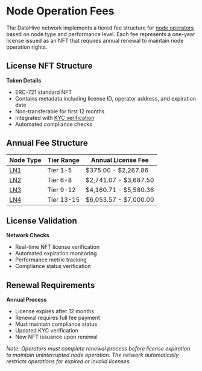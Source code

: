 # Node Operation Fees

The DataHive network implements a tiered fee structure for [node operators](/docs/onboarding/nodes.md) based on node type and performance level. Each fee represents a one-year license issued as an NFT that requires annual renewal to maintain node operation rights.

## License NFT Structure

**Token Details**
- ERC-721 standard NFT
- Contains metadata including license ID, operator address, and expiration date
- Non-transferable for first 12 months
- Integrated with [KYC verification](/docs/onboarding/kyc.md)
- Automated compliance checks

## Annual Fee Structure

| Node Type | Tier Range | Annual License Fee |
|-----------|------------|-------------------|
| [LN1](/docs/onboarding/tiers/ln1.md) | Tier 1-5 | $375.00 - $2,267.86 |
| [LN2](/docs/onboarding/tiers/ln2.md) | Tier 6-8 | $2,741.07 - $3,687.50 |
| [LN3](/docs/onboarding/tiers/ln3.md) | Tier 9-12 | $4,160.71 - $5,580.36 |
| [LN4](/docs/onboarding/tiers/ln4.md) | Tier 13-15 | $6,053.57 - $7,000.00 |

## License Validation

**Network Checks**
- Real-time NFT license verification
- Automated expiration monitoring
- Performance metric tracking
- Compliance status verification

## Renewal Requirements

**Annual Process**
- License expires after 12 months
- Renewal requires full fee payment
- Must maintain compliance status
- Updated KYC verification
- New NFT issuance upon renewal

*Note: Operators must complete renewal process before license expiration to maintain uninterrupted node operation. The network automatically restricts operations for expired or invalid licenses.*

